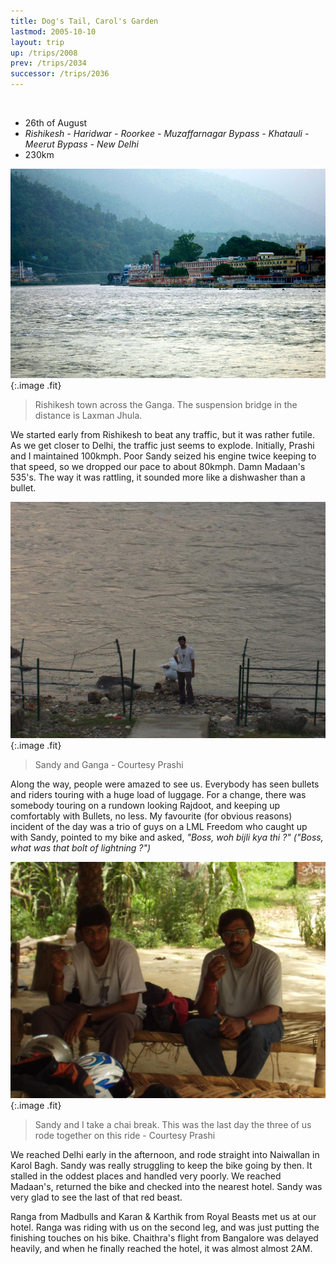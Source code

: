 ```yaml
---
title: Dog's Tail, Carol's Garden
lastmod: 2005-10-10
layout: trip
up: /trips/2008
prev: /trips/2034
successor: /trips/2036
---
```


&nbsp;

- 26th of August
- _Rishikesh - Haridwar - Roorkee - Muzaffarnagar Bypass -               Khatauli - Meerut Bypass - New Delhi_
- 230km


![DSC_0223.JPG](/images/photos/DSC_0223.JPG 'DSC_0223.JPG'){:.image .fit}

>  Rishikesh town across the Ganga. The suspension             bridge in the distance is Laxman Jhula. 

We started early from Rishikesh to beat any traffic, but it             was rather futile. As we get closer to Delhi, the traffic just             seems to explode. Initially, Prashi and I maintained 100kmph.             Poor Sandy seized his engine twice keeping to that speed, so we             dropped our pace to about 80kmph. Damn Madaan's 535's. The way             it was rattling, it sounded more like a dishwasher than a             bullet.

![P1010140.JPG](/images/photos/P1010140.JPG 'P1010140.JPG'){:.image .fit}

>  Sandy and Ganga - Courtesy Prashi 

Along the way, people were amazed to see us. Everybody has             seen bullets and riders touring with a huge load of luggage. For             a change, there was somebody touring on a rundown looking             Rajdoot, and keeping up comfortably with Bullets, no less. My             favourite (for obvious reasons) incident of the day was a trio             of guys on a LML Freedom who caught up with Sandy, pointed to my             bike and asked, _&quot;Boss, woh bijli kya thi ?&quot; (&quot;Boss, what was             that bolt of lightning ?&quot;)_

![P1010142.JPG](/images/photos/P1010142.JPG 'P1010142.JPG'){:.image .fit}

>  Sandy and I take a chai break. This was the last             day the three of us rode together on this ride - Courtesy Prashi             

We reached Delhi early in the afternoon, and rode straight             into Naiwallan in Karol Bagh. Sandy was really struggling to             keep the bike going by then. It stalled in the oddest places and             handled very poorly. We reached Madaan's, returned the bike and             checked into the nearest hotel. Sandy was very glad to see the             last of that red beast.

Ranga from Madbulls and Karan &amp; Karthik from Royal Beasts             met us at our hotel. Ranga was riding with us on the second leg,             and was just putting the finishing touches on his bike.             Chaithra's flight from Bangalore was delayed heavily, and when             he finally reached the hotel, it was almost almost 2AM.


